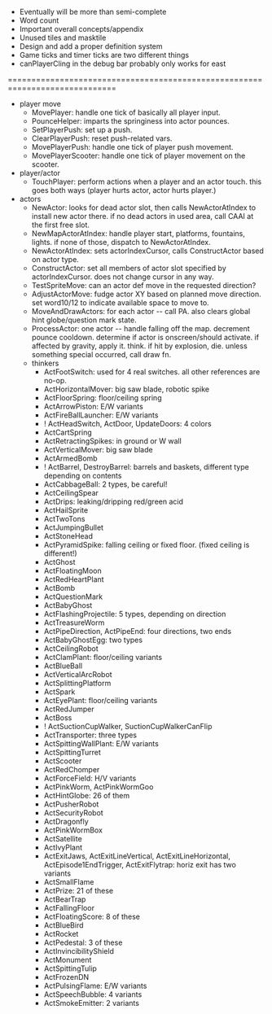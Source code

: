 * Eventually will be more than semi-complete
* Word count
* Important overall concepts/appendix
* Unused tiles and masktile
* Design and add a proper definition system
* Game ticks and timer ticks are two different things
* canPlayerCling in the debug bar probably only works for east

=============================================================================

* player move
    * MovePlayer: handle one tick of basically all player input.
    * PounceHelper: imparts the springiness into actor pounces.
    * SetPlayerPush: set up a push.
    * ClearPlayerPush: reset push-related vars.
    * MovePlayerPush: handle one tick of player push movement.
    * MovePlayerScooter: handle one tick of player movement on the scooter.
* player/actor
    * TouchPlayer: perform actions when a player and an actor touch. this goes both ways (player hurts actor, actor hurts player.)
* actors
    * NewActor: looks for dead actor slot, then calls NewActorAtIndex to install new actor there. if no dead actors in used area, call CAAI at the first free slot.
    * NewMapActorAtIndex: handle player start, platforms, fountains, lights. if none of those, dispatch to NewActorAtIndex.
    * NewActorAtIndex: sets actorIndexCursor, calls ConstructActor based on actor type.
    * ConstructActor: set all members of actor slot specified by actorIndexCursor. does not change cursor in any way.
    * TestSpriteMove: can an actor def move in the requested direction?
    * AdjustActorMove: fudge actor XY based on planned move direction. set word10/12 to indicate available space to move to.
    * MoveAndDrawActors: for each actor -- call PA. also clears global hint globe/question mark state.
    * ProcessActor: one actor -- handle falling off the map. decrement pounce cooldown. determine if actor is onscreen/should activate. if affected by gravity, apply it. think. if hit by explosion, die. unless something special occurred, call draw fn.
    * thinkers
        * ActFootSwitch: used for 4 real switches. all other references are no-op.
        * ActHorizontalMover: big saw blade, robotic spike
        * ActFloorSpring: floor/ceiling spring
        * ActArrowPiston: E/W variants
        * ActFireBallLauncher: E/W variants
        * ! ActHeadSwitch, ActDoor, UpdateDoors: 4 colors
        * ActCartSpring
        * ActRetractingSpikes: in ground or W wall
        * ActVerticalMover: big saw blade
        * ActArmedBomb
        * ! ActBarrel, DestroyBarrel: barrels and baskets, different type depending on contents
        * ActCabbageBall: 2 types, be careful!
        * ActCeilingSpear
        * ActDrips: leaking/dripping red/green acid
        * ActHailSprite
        * ActTwoTons
        * ActJumpingBullet
        * ActStoneHead
        * ActPyramidSpike: falling ceiling or fixed floor. (fixed ceiling is different!)
        * ActGhost
        * ActFloatingMoon
        * ActRedHeartPlant
        * ActBomb
        * ActQuestionMark
        * ActBabyGhost
        * ActFlashingProjectile: 5 types, depending on direction
        * ActTreasureWorm
        * ActPipeDirection, ActPipeEnd: four directions, two ends
        * ActBabyGhostEgg: two types
        * ActCeilingRobot
        * ActClamPlant: floor/ceiling variants
        * ActBlueBall
        * ActVerticalArcRobot
        * ActSplittingPlatform
        * ActSpark
        * ActEyePlant: floor/ceiling variants
        * ActRedJumper
        * ActBoss
        * ! ActSuctionCupWalker, SuctionCupWalkerCanFlip
        * ActTransporter: three types
        * ActSpittingWallPlant: E/W variants
        * ActSpittingTurret
        * ActScooter
        * ActRedChomper
        * ActForceField: H/V variants
        * ActPinkWorm, ActPinkWormGoo
        * ActHintGlobe: 26 of them
        * ActPusherRobot
        * ActSecurityRobot
        * ActDragonfly
        * ActPinkWormBox
        * ActSatellite
        * ActIvyPlant
        * ActExitJaws, ActExitLineVertical, ActExitLineHorizontal, ActEpisode1EndTrigger, ActExitFlytrap: horiz exit has two variants
        * ActSmallFlame
        * ActPrize: 21 of these
        * ActBearTrap
        * ActFallingFloor
        * ActFloatingScore: 8 of these
        * ActBlueBird
        * ActRocket
        * ActPedestal: 3 of these
        * ActInvincibilityShield
        * ActMonument
        * ActSpittingTulip
        * ActFrozenDN
        * ActPulsingFlame: E/W variants
        * ActSpeechBubble: 4 variants
        * ActSmokeEmitter: 2 variants
